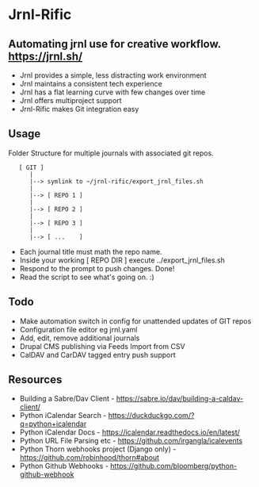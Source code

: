 # Jrnl-Rific

## Automating jrnl use for creative workflow. https://jrnl.sh/

* Jrnl provides a simple, less distracting work environment
* Jrnl maintains a consistent tech experience
* Jrnl has a flat learning curve with few changes over time
* Jrnl offers multiproject support
* Jrnl-Rific makes Git integration easy

## Usage

Folder Structure for multiple journals with associated git repos.
```
   [ GIT ]
      |
      |--> symlink to ~/jrnl-rific/export_jrnl_files.sh        
      |
      |--> [ REPO 1 ]
      |
      |--> [ REPO 2 ] 
      |
      |--> [ REPO 3 ]
      |
      |--> [ ...    ]       
```
* Each journal title must math the repo name.
* Inside your working [ REPO DIR ] execute ../export_jrnl_files.sh
* Respond to the prompt to push changes. Done!
* Read the script to see what's going on. :)

## Todo
* Make automation switch in config for unattended updates of GIT repos
* Configuration file editor eg jrnl.yaml
* Add, edit, remove additional journals
* Drupal CMS publishing via Feeds Import from CSV
* CalDAV and CarDAV tagged entry push support

## Resources
* Building a Sabre/Dav Client - https://sabre.io/dav/building-a-caldav-client/
* Python iCalendar Search - https://duckduckgo.com/?q=python+icalendar
* Python iCalendar Docs - https://icalendar.readthedocs.io/en/latest/
* Python URL File Parsing etc - https://github.com/irgangla/icalevents
* Python Thorn webhooks project (Django only) - https://github.com/robinhood/thorn#about
* Python Github Webhooks - https://github.com/bloomberg/python-github-webhook